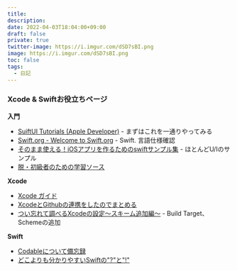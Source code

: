```yaml
---
title: 
description: 
date: 2022-04-03T18:04:00+09:00
draft: false
private: true
twitter-image: https://i.imgur.com/dSD7sBI.png
image: https://i.imgur.com/dSD7sBI.png
toc: false
tags:
  - 日記
---
```


### Xcode & Swiftお役立ちページ

__入門__
* [SuiftUI Tutorials (Apple Developer)](https://developer.apple.com/tutorials/swiftui) - まずはこれを一通りやってみる
* [Swift.org - Welcome to Swift.org](https://swift.org/) - Swift. 言語仕様確認
* [そのまま使える！iOSアプリを作るためのswiftサンプル集](https://qiita.com/ryupaka/items/54192d304253103c07e9) - ほとんどU/Iのサンプル
* [脱・初級者のための学習ソース](https://qiita.com/y-some/items/f3432fa2be6577e6b06b)

__Xcode__
* [Xcode ガイド](https://developer.4d.com/4d-for-ios/docs/ja/xcode-overview.html)
* [XcodeとGithubの連携をしたのでまとめる](https://zenn.dev/kueharx/articles/ebd14c46f02211)
* [つい忘れて調べるXcodeの設定〜スキーム追加編〜](https://qiita.com/kazy_dev/items/feb68f162ec3d91005d3) - Build Target、Schemeの追加

__Swift__
* [Codableについて備忘録](https://qiita.com/s_emoto/items/deda5abcb0adc2217e86)
* [どこよりも分かりやすいSwiftの"?"と"!"](https://qiita.com/maiki055/items/b24378a3707bd35a31a8)

